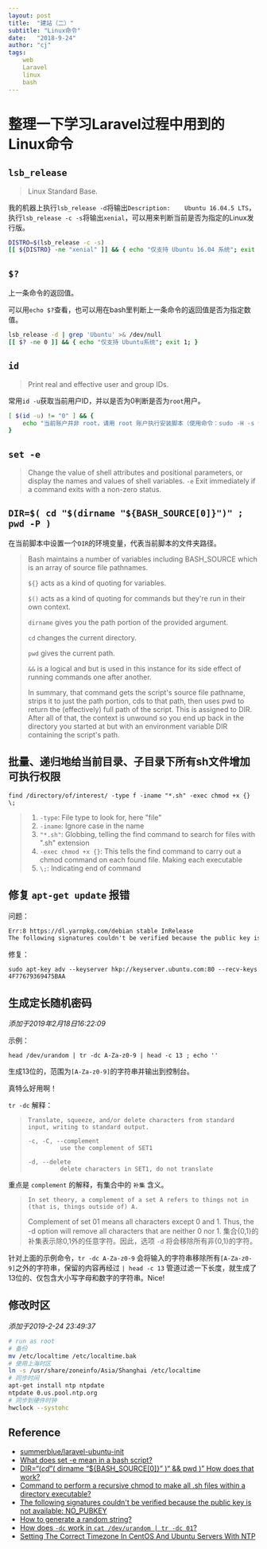 ```yaml
---
layout: post
title:  "建站（二）"
subtitle: "Linux命令"
date:   "2018-9-24" 
author: "cj"
tags:
    web
    Laravel
    linux
    bash
---
```



# 整理一下学习Laravel过程中用到的Linux命令

## `lsb_release`

> Linux Standard Base.

我的机器上执行`lsb_release -d`将输出`Description:    Ubuntu 16.04.5 LTS`，执行`lsb_release -c -s`将输出`xenial`，可以用来判断当前是否为指定的Linux发行版。

```bash
DISTRO=$(lsb_release -c -s)
[[ ${DISTRO} -ne "xenial" ]] && { echo "仅支持 Ubuntu 16.04 系统"; exit 1; }
```

## `$?`

上一条命令的返回值。

可以用`echo $?`查看，也可以用在bash里判断上一条命令的返回值是否为指定数值。

```bash
lsb_release -d | grep 'Ubuntu' >& /dev/null
[[ $? -ne 0 ]] && { echo "仅支持 Ubuntu系统"; exit 1; }
```

## `id`

> Print real and effective user and group IDs.

常用`id -u`获取当前用户ID，并以是否为0判断是否为`root`用户。

```bash
[ $(id -u) != "0" ] && {
    echo "当前账户并非 root，请用 root 账户执行安装脚本（使用命令：sudo -H -s 切换为 root）"
}
```

## `set -e`

 > Change the value of shell attributes and positional parameters, or display the names and values of shell variables.
 > `-e`  Exit immediately if a command exits with a non-zero status.

## `DIR=$( cd "$(dirname "${BASH_SOURCE[0]}")" ; pwd -P )`

在当前脚本中设置一个`DIR`的环境变量，代表当前脚本的文件夹路径。

> Bash maintains a number of variables including BASH_SOURCE which is an array of source file pathnames.
>
> `${}` acts as a kind of quoting for variables.
>
> `$()` acts as a kind of quoting for commands but they're run in their own context.
>
> `dirname` gives you the path portion of the provided argument.
>
> `cd` changes the current directory.
>
> `pwd` gives the current path.
>
> `&&` is a logical and but is used in this instance for its side effect of running commands one after another.
>
> In summary, that command gets the script's source file pathname, strips it to just the path portion, cds to that path, then uses pwd to return the (effectively) full path of the script. This is assigned to DIR. After all of that, the context is unwound so you end up back in the directory you started at but with an environment variable DIR containing the script's path.

## 批量、递归地给当前目录、子目录下所有sh文件增加可执行权限

`find /directory/of/interest/ -type f -iname "*.sh" -exec chmod +x {} \;`

>
>1. `-type`: File type to look for, here "file"
>2. `-iname`: Ignore case in the name
>3. `"*.sh"`: Globbing, telling the find command to search for files with ".sh" extension
>4. `-exec chmod +x {}`: This tells the find command to carry out a chmod command on each found file. Making each executable
>5. `\;`: Indicating end of command

## 修复 `apt-get update` 报错

问题：

```txt
Err:8 https://dl.yarnpkg.com/debian stable InRelease
The following signatures couldn't be verified because the public key is not available: NO_PUBKEY 4F77679369475BAA
```

修复：

`sudo apt-key adv --keyserver hkp://keyserver.ubuntu.com:80 --recv-keys 4F77679369475BAA`

## 生成定长随机密码

*添加于2019年2月18日16:22:09*

示例：

`head /dev/urandom | tr -dc A-Za-z0-9 | head -c 13 ; echo ''`

生成13位的，范围为`[A-Za-z0-9]`的字符串并输出到控制台。

真特么好用啊！

`tr -dc` 解释：
>```
>Translate, squeeze, and/or delete characters from standard input, writing to standard output.
>
>-c, -C, --complement
>          use the complement of SET1
>
>-d, --delete
>          delete characters in SET1, do not translate
>```

重点是 `complement` 的解释，有集合中的 `补集` 含义。

>`In set theory, a complement of a set A refers to things not in (that is, things outside of) A.`
>
>Complement of set 01 means all characters except 0 and 1. Thus, the -d option will remove all characters that are neither 0 nor 1.
>集合{0,1}的补集表示除0,1外的任意字符。因此，选项 `-d` 将会移除所有非{0,1}的字符。

针对上面的示例命令，`tr -dc A-Za-z0-9` 会将输入的字符串移除所有`[A-Za-z0-9]`之外的字符串，保留的内容再经过 `| head -c 13` 管道过滤一下长度，就生成了13位的、仅包含大小写字母和数字的字符串。Nice!


## 修改时区

*添加于2019-2-24 23:49:37*

```bash
# run as root
# 备份
mv /etc/localtime /etc/localtime.bak
# 使用上海时区
ln -s /usr/share/zoneinfo/Asia/Shanghai /etc/localtime
# 同步时间
apt-get install ntp ntpdate
ntpdate 0.us.pool.ntp.org
# 同步到硬件时钟
hwclock --systohc
```




## Reference

- [summerblue/laravel-ubuntu-init](https://github.com/summerblue/laravel-ubuntu-init)
- [What does set -e mean in a bash script?](https://stackoverflow.com/questions/19622198/what-does-set-e-mean-in-a-bash-script)
- [DIR=“$( cd ”$( dirname “${BASH_SOURCE[0]}” )“ && pwd )” How does that work?](https://stackoverflow.com/questions/39340169/dir-cd-dirname-bash-source0-pwd-how-does-that-work)
- [Command to perform a recursive chmod to make all .sh files within a directory executable?](https://askubuntu.com/questions/889344/command-to-perform-a-recursive-chmod-to-make-all-sh-files-within-a-directory-ex)
- [The following signatures couldn't be verified because the public key is not available: NO_PUBKEY](https://askubuntu.com/questions/943539/the-following-signatures-couldnt-be-verified-because-the-public-key-is-not-avai)
- [How to generate a random string?](https://unix.stackexchange.com/questions/230673/how-to-generate-a-random-string)
- [How does `-dc` work in `cat /dev/urandom | tr -dc 01`?](https://unix.stackexchange.com/questions/188393/how-does-dc-work-in-cat-dev-urandom-tr-dc-01)
- [Setting The Correct Timezone In CentOS And Ubuntu Servers With NTP](https://www.liberiangeek.net/2013/02/setting-the-correct-timezone-in-centos-and-ubuntu-servers-with-ntp/)
